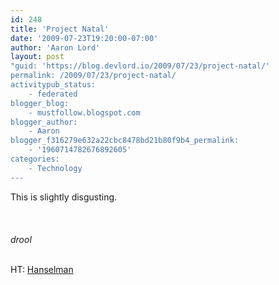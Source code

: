 ```yaml
---
id: 248
title: 'Project Natal'
date: '2009-07-23T19:20:00-07:00'
author: 'Aaron Lord'
layout: post
"guid: 'https://blog.devlord.io/2009/07/23/project-natal/'
permalink: /2009/07/23/project-natal/
activitypub_status:
    - federated
blogger_blog:
    - mustfollow.blogspot.com
blogger_author:
    - Aaron
blogger_f316279e632a22cbc8478bd21b80f9b4_permalink:
    - '1960714782676892605'
categories:
    - Technology
---
```


This is slightly disgusting.<br /><br /><br /><br />*drool*<div><br /></div><div>HT: <a href="http://www.hanselman.com/blog/AccidentalPrescienceAndTheSecretsOfProjectNatal.aspx">Hanselman</a></div><div class="blogger-post-footer"></div>